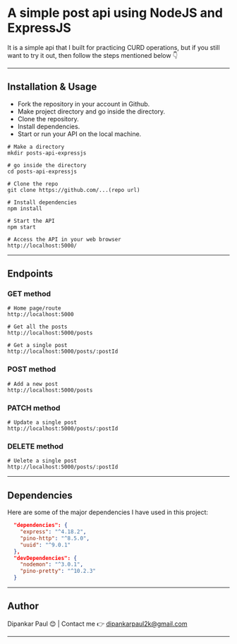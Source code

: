 # A simple post api using NodeJS and ExpressJS

It is a simple api that I built for practicing CURD operations, but if you still want to try it out, then follow the steps mentioned below 👇

---

## Installation & Usage

- Fork the repository in your account in Github.
- Make project directory and go inside the directory.
- Clone the repository.
- Install dependencies.
- Start or run your API on the local machine.

```shell
# Make a directory
mkdir posts-api-expressjs

# go inside the directory
cd posts-api-expressjs

# Clone the repo
git clone https://github.com/...(repo url)

# Install dependencies
npm install

# Start the API
npm start

# Access the API in your web browser
http://localhost:5000/
```
---

## Endpoints

### GET method

```shell
# Home page/route
http://localhost:5000
```

```shell
# Get all the posts
http://localhost:5000/posts
```

```shell
# Get a single post
http://localhost:5000/posts/:postId
```

### POST method

```shell
# Add a new post
http://localhost:5000/posts
```

### PATCH method

```shell
# Update a single post
http://localhost:5000/posts/:postId
```

### DELETE method

```shell
# Uelete a single post
http://localhost:5000/posts/:postId
```
---

## Dependencies

Here are some of the major dependencies I have used in this project:

```json
  "dependencies": {
    "express": "^4.18.2",
    "pino-http": "^8.5.0",
    "uuid": "^9.0.1"
  },
  "devDependencies": {
    "nodemon": "^3.0.1",
    "pino-pretty": "^10.2.3"
  }
```
---

## Author

Dipankar Paul 😊 | Contact me 👉 dipankarpaul2k@gmail.com

---
